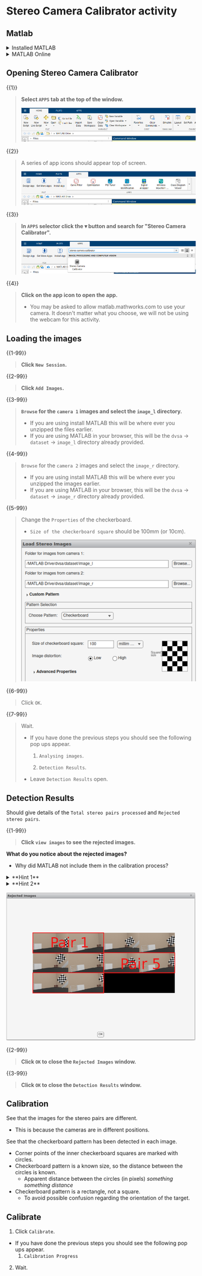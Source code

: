 <!--
author:   David Croft

email:    david.croft@warwick.ac.uk

version:  0.0.1

language: en

narrator: US English Female

comment:  Try to write a short comment about
          your course, multiline is also okay.

link: https://dscroft.github.io/liascript_materials/assets/styles.css
-->

# Stereo Camera Calibrator activity

## Matlab

<details>
<summary>Installed MATLAB</summary>

1. Using the provided laptop.
</details>

<details>
<summary>MATLAB Online</summary>

1. Open a new browser window.
</details>

## Opening Stereo Camera Calibrator

{{1}}
> **Select `APPS` tab at the top of the window.**
>
> ![](images/a.png)

{{2}}
> A series of app icons should appear top of screen.
>
> ![](images/b.png)

{{3}}
> **In `APPS` selector click the ▾ button and search for "Stereo Camera Calibrator".**
>
> ![](images/e.png)

{{4}}
> **Click on the app icon to open the app.**
> 
> - You may be asked to allow matlab.mathworks.com to use your camera. It doesn't matter what you choose, we will not be using the webcam for this activity.

## Loading the images

{{1-99}}
> **Click `New Session`.**

{{2-99}}
> **Click `Add Images`.**

{{3-99}}
> **`Browse` for the `camera 1` images and select the `image_l` directory.**
> 
> - If you are using install MATLAB this will be where ever you unzipped the files earlier.
> - If you are using MATLAB in your browser, this will be the `dvsa` -> `dataset` -> `image_l` directory already provided.

{{4-99}}
> `Browse` for the `camera 2` images and select the `image_r` directory.
> 
> - If you are using install MATLAB this will be where ever you unzipped the images earlier.
> - If you are using MATLAB in your browser, this will be the `dvsa` -> `dataset` -> `image_r` directory already provided.

{{5-99}}
> Change the `Properties` of the checkerboard. 
>
> - `Size of the checkerboard square` should be 100mm (or 10cm).
>
> ![](images/d.png)

{{6-99}}
> Click `OK`.

{{7-99}}
> Wait.
> 
> - If you have done the previous steps you should see the following pop ups appear.
>   1. `Analysing images`.
> 
>   2. `Detection Results`.
> - Leave `Detection Results` open.


## Detection Results

Should give details of the `Total stereo pairs processed` and `Rejected stereo pairs`.

{{1-99}}
> **Click `view images` to see the rejected images.**

**What do you notice about the rejected images?**

- Why did MATLAB not include them in the calibration process?

<details>
<summary>**Hint 1**</summary>

*The rejected images all have the same issue*.

</details>

<details>
<summary>**Hint 2**</summary>

*The rejected pairs have the calibration target missing from one of the pair.*

*At least part of the target is missing.*

*In some cases the entire target is absent.*

</details>

![Images from individual pairs are shown side by side.](images/rejected_images_b.png)

{{2-99}}
> **Click `OK` to close the `Rejected Images` window.**

{{3-99}}
> **Click `OK` to close the `Detection Results` window.**

## Calibration

See that the images for the stereo pairs are different.

- This is because the cameras are in different positions.

See that the checkerboard pattern has been detected in each image.

- Corner points of the inner checkerboard squares are marked with circles.
- Checkerboard pattern is a known size, so the distance between the circles is known.
  - Apparent distance between the circles (in pixels) *something something distance*
- Checkerboard pattern is a rectangle, not a square.
  - To avoid possible confusion regarding the orientation of the target. 

## Calibrate


1. Click `Calibrate`.
  - If you have done the previous steps you should see the following pop ups appear.
    1. `Calibration Progress`
2. Wait.
